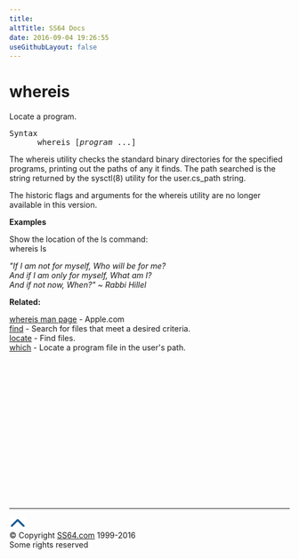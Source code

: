 ```yaml
---
title:
altTitle: SS64 Docs
date: 2016-09-04 19:26:55
useGithubLayout: false
---
```

<!-- #BeginLibraryItem "/Library/head_osx.lbi" --><!-- #EndLibraryItem --><h1>whereis</h1> 
<p>Locate a program.</p>
<pre>Syntax
      whereis [<i>program</i> ...]
</pre>
<p>  The whereis utility checks the standard binary directories for the specified programs, printing out the paths of      any it finds.      The path searched is the string returned by the sysctl(8) utility for the <span class="code">user.cs_path</span> string.</p>
<p>The historic flags and arguments for the whereis utility are no longer available in this version.</p>
<p><b>Examples</b></p>
<p>Show the location of the ls command:<br>
<span class="code">whereis ls</span></p>
<p class="quote"><i class="quote">"If I am not for myself, Who will be for me? <br>
And if I am only for myself, What am I? <br>
And if not now, When?" ~ Rabbi Hillel</i></p>
<p><b>Related:</b></p>
<p><a href="https://developer.apple.com/legacy/library/documentation/Darwin/Reference/ManPages/man1/whereis.1.html">whereis man page</a> - Apple.com<br>
<a href="find.html">find</a> - Search for files that meet a desired criteria.<br>
<a href="locate.html">locate</a> - Find files.<br>
<a href="which.html">which</a> - Locate a program file in the user's path.</p><!-- #BeginLibraryItem "/Library/foot_osx.lbi" --><p>
<!-- OSX300 -->
<ins class="adsbygoogle" style="display:inline-block;width:300px;height:250px" data-ad-client="ca-pub-6140977852749469" data-ad-slot="1823340303"></ins>
<script>
(adsbygoogle = window.adsbygoogle || []).push({});
</script></p>
<hr>
<div id="bl" class="footer"><a href="whereis.html#"><img src="../images/top.png" width="30" height="22" alt="Back to the Top"></a></div>
<div id="br" class="footer, tagline">© Copyright <a href="http://ss64.com/">SS64.com</a> 1999-2016<br>
Some rights reserved</div><!-- #EndLibraryItem -->

